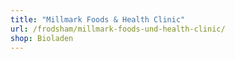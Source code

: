 ```yaml
---
title: "Millmark Foods & Health Clinic"
url: /frodsham/millmark-foods-und-health-clinic/
shop: Bioladen
---
```

